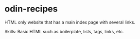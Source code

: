# odin-recipes

HTML only website that has a main index page with several links.

Skills:
Basic HTML such as boilerplate, lists, tags, links, etc.
